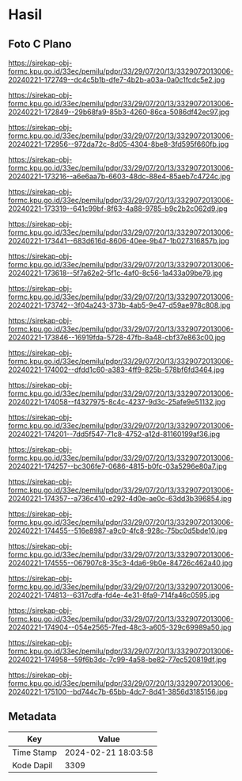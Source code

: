 # Hasil

## Foto C Plano

https://sirekap-obj-formc.kpu.go.id/33ec/pemilu/pdpr/33/29/07/20/13/3329072013006-20240221-172749--dc4c5b1b-dfe7-4b2b-a03a-0a0c1fcdc5e2.jpg

https://sirekap-obj-formc.kpu.go.id/33ec/pemilu/pdpr/33/29/07/20/13/3329072013006-20240221-172849--29b68fa9-85b3-4260-86ca-5086df42ec97.jpg

https://sirekap-obj-formc.kpu.go.id/33ec/pemilu/pdpr/33/29/07/20/13/3329072013006-20240221-172956--972da72c-8d05-4304-8be8-3fd595f660fb.jpg

https://sirekap-obj-formc.kpu.go.id/33ec/pemilu/pdpr/33/29/07/20/13/3329072013006-20240221-173216--a6e6aa7b-6603-48dc-88e4-85aeb7c4724c.jpg

https://sirekap-obj-formc.kpu.go.id/33ec/pemilu/pdpr/33/29/07/20/13/3329072013006-20240221-173319--641c99bf-8f63-4a88-9785-b9c2b2c062d9.jpg

https://sirekap-obj-formc.kpu.go.id/33ec/pemilu/pdpr/33/29/07/20/13/3329072013006-20240221-173441--683d616d-8606-40ee-9b47-1b027316857b.jpg

https://sirekap-obj-formc.kpu.go.id/33ec/pemilu/pdpr/33/29/07/20/13/3329072013006-20240221-173618--5f7a62e2-5f1c-4af0-8c56-1a433a09be79.jpg

https://sirekap-obj-formc.kpu.go.id/33ec/pemilu/pdpr/33/29/07/20/13/3329072013006-20240221-173742--3f04a243-373b-4ab5-9e47-d59ae978c808.jpg

https://sirekap-obj-formc.kpu.go.id/33ec/pemilu/pdpr/33/29/07/20/13/3329072013006-20240221-173846--16919fda-5728-47fb-8a48-cbf37e863c00.jpg

https://sirekap-obj-formc.kpu.go.id/33ec/pemilu/pdpr/33/29/07/20/13/3329072013006-20240221-174002--dfdd1c60-a383-4ff9-825b-578bf6fd3464.jpg

https://sirekap-obj-formc.kpu.go.id/33ec/pemilu/pdpr/33/29/07/20/13/3329072013006-20240221-174058--f4327975-8c4c-4237-9d3c-25afe9e51132.jpg

https://sirekap-obj-formc.kpu.go.id/33ec/pemilu/pdpr/33/29/07/20/13/3329072013006-20240221-174201--7dd5f547-71c8-4752-a12d-81160199af36.jpg

https://sirekap-obj-formc.kpu.go.id/33ec/pemilu/pdpr/33/29/07/20/13/3329072013006-20240221-174257--bc306fe7-0686-4815-b0fc-03a5296e80a7.jpg

https://sirekap-obj-formc.kpu.go.id/33ec/pemilu/pdpr/33/29/07/20/13/3329072013006-20240221-174357--a736c410-e292-4d0e-ae0c-63dd3b396854.jpg

https://sirekap-obj-formc.kpu.go.id/33ec/pemilu/pdpr/33/29/07/20/13/3329072013006-20240221-174455--516e8987-a9c0-4fc8-928c-75bc0d5bde10.jpg

https://sirekap-obj-formc.kpu.go.id/33ec/pemilu/pdpr/33/29/07/20/13/3329072013006-20240221-174555--067907c8-35c3-4da6-9b0e-84726c462a40.jpg

https://sirekap-obj-formc.kpu.go.id/33ec/pemilu/pdpr/33/29/07/20/13/3329072013006-20240221-174813--6317cdfa-fd4e-4e31-8fa9-714fa46c0595.jpg

https://sirekap-obj-formc.kpu.go.id/33ec/pemilu/pdpr/33/29/07/20/13/3329072013006-20240221-174904--054e2565-7fed-48c3-a605-329c69989a50.jpg

https://sirekap-obj-formc.kpu.go.id/33ec/pemilu/pdpr/33/29/07/20/13/3329072013006-20240221-174958--59f6b3dc-7c99-4a58-be82-77ec520819df.jpg

https://sirekap-obj-formc.kpu.go.id/33ec/pemilu/pdpr/33/29/07/20/13/3329072013006-20240221-175100--bd744c7b-65bb-4dc7-8d41-3856d3185156.jpg


## Metadata

| Key        | Value               |
| ---------- | ------------------- |
| Time Stamp | 2024-02-21 18:03:58 |
| Kode Dapil | 3309                |



